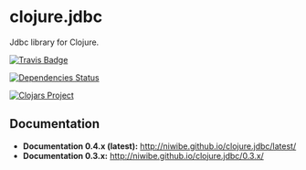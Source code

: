 # clojure.jdbc

Jdbc library for Clojure.

[![Travis Badge](https://img.shields.io/travis/niwibe/clojure.jdbc.svg?style=flat)](https://travis-ci.org/niwibe/clojure.jdbc "Travis Badge")

[![Dependencies Status](http://jarkeeper.com/niwibe/clojure.jdbc/status.svg)](http://jarkeeper.com/niwibe/clojure.jdbc)

[![Clojars Project](http://clojars.org/clojure.jdbc/latest-version.svg)](http://clojars.org/clojure.jdbc)

## Documentation

- **Documentation 0.4.x (latest):** http://niwibe.github.io/clojure.jdbc/latest/
- **Documentation 0.3.x:** http://niwibe.github.io/clojure.jdbc/0.3.x/
